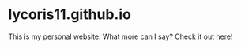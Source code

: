 # lycoris11.github.io
This is my personal website. What more can I say? Check it out [here!](https://lycoris11.github.io/markpinto.github.io)
